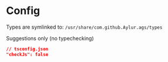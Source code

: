 # Config

Types are symlinked to: `/usr/share/com.github.Aylur.ags/types`

Suggestions only (no typechecking)

```json
// tsconfig.json
"checkJs": false
```
